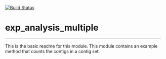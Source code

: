 [![Build Status](https://travis-ci.org/janakakbase/exp_analysis_multiple.svg?branch=master)](https://travis-ci.org/janakakbase/exp_analysis_multiple)

# exp_analysis_multiple
---

This is the basic readme for this module. This module contains an example method that counts the contigs in a contig set.